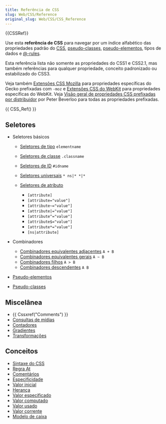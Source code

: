 ```yaml
---
title: Referência de CSS
slug: Web/CSS/Reference
original_slug: Web/CSS/CSS_Reference
---
```

{{CSSRef}}

Use esta **referência de CSS** para navegar por um índice alfabético das propriedades padrão do [CSS](/en/CSS), [pseudo-classes](/en/CSS/Pseudo-classes), [pseudo-elementos](/en/CSS/Pseudo-elements), tipos de dados e [@-rules](/en/CSS/At-rule).

Esta referência lista não somente as propriedades do CSS1 e CSS2.1, mas também referências para qualquer propriedade, conceito padronizado ou estabilizado do CSS3.

Veja também [Extensões CSS Mozilla](/en/CSS/CSS_Reference/Mozilla_Extensions) para propriedades específicas do Gecko prefixadas com `-moz` e [Extensões CSS do WebKit](/en/CSS/CSS_Reference/Webkit_Extensions) para propriedades específicas do WebKit. Veja [Visão geral de propriedades CSS prefixadas por distribuidor](http://peter.sh/experiments/vendor-prefixed-css-property-overview/) por Peter Beverloo para todas as propriedades prefixadas.

{{ CSS_Ref() }}

## Seletores

- Seletores básicos

  - [Seletores de tipo](/en/CSS/Type_selectors) `elementname`
  - [Seletores de classe](/En/CSS/Class_selectors) `.classname`
  - [Seletores de ID](/En/CSS/ID_selectors) `#idname`
  - [Seletores universais](/en/CSS/Universal_selectors) `* ns|* *|*`
  - [Seletores de atributo](/en/CSS/Attribute_selectors)

    - `[attribute]`
    - `[attribute="value"]`
    - `[attribute~="value"]`
    - `[attribute|="value"]`
    - `[attribute^="value"]`
    - `[attribute$="value"]`
    - `[attribute*="value"]`
    - `[ns|attribute]`

- Combinadores

  - [Combinadores equivalentes adjacentes](/en/CSS/Adjacent_sibling_selectors) `A + B`
  - [Combinadores equivalentes gerais](/En/CSS/General_sibling_selectors) `A ~ B`
  - [Combinadores filhos](/en/CSS/Child_selectors) `A > B`
  - [Combinadores descendentes](/en/CSS/Descendant_selectors) `A B`

- [Pseudo-elementos](/en/CSS/Pseudo-elements)
- [Pseudo-classes](/en/CSS/Pseudo-classes)

## Miscelânea

- {{ Cssxref("Comments") }}
- [Consultas de mídias](/en/CSS/Media_queries)
- [Contadores](/en/CSS_Counters)
- [Gradientes](/en/CSS/Using_CSS_gradients)
- [Transformações](/En/CSS/Using_CSS_transforms)

## Conceitos

- [Sintaxe do CSS](/en/CSS/Syntax)
- [Regra At](/en/CSS/At-rule)
- [Comentários](/en/CSS/Comments)
- [Especificidade](/en/CSS/Specificity)
- [Valor inicial](/en/CSS/initial_value)
- [Herança](/en/CSS/inheritance)
- [Valor especificado](/en/CSS/specified_value)
- [Valor computado](/en/CSS/computed_value)
- [Valor usado](/en/CSS/used_value)
- [Valor corrente](/en/CSS/actual_value)
- [Modelo de caixa](/en/CSS/box_model)
